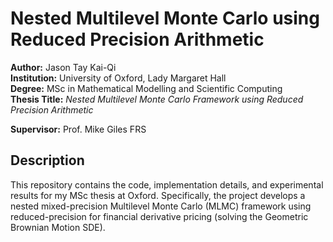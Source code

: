 # Nested Multilevel Monte Carlo using Reduced Precision Arithmetic

**Author:** Jason Tay Kai-Qi  
**Institution:** University of Oxford, Lady Margaret Hall  
**Degree:** MSc in Mathematical Modelling and Scientific Computing  
**Thesis Title:** *Nested Multilevel Monte Carlo Framework using Reduced Precision Arithmetic*

**Supervisor:** Prof. Mike Giles FRS

## Description

This repository contains the code, implementation details, and experimental results for my MSc thesis at Oxford. Specifically, the project develops a nested mixed-precision Multilevel Monte Carlo (MLMC) framework using reduced-precision for financial derivative pricing (solving the Geometric Brownian Motion SDE).
